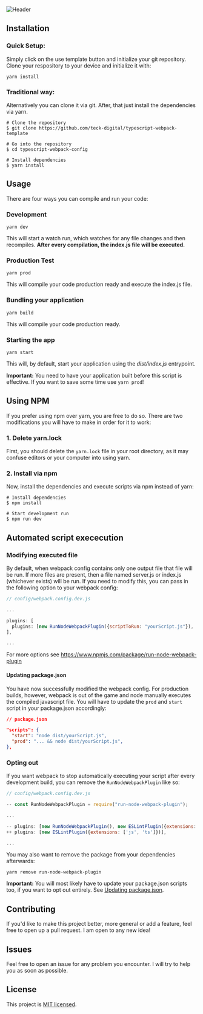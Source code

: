 ![Header](https://h4hn.de/hot/github/typescript-webpack-template-banner.png)

## Installation
### Quick Setup:
Simply click on the use template button and initialize your git repository.
Clone your respository to your device and initialize it with:

``` 
yarn install
```

### Traditional way:
Alternatively you can clone it via git. After, that just install the dependencies via yarn.

```
# Clone the repository
$ git clone https://github.com/teck-digital/typescript-webpack-template

# Go into the repository
$ cd typescript-webpack-config

# Install dependencies
$ yarn install
```

## Usage

There are four ways you can compile and run your code:

### Development
```
yarn dev
```

This will start a watch run, which watches for any file changes and then
recompiles. **After every compilation, the index.js file will be executed.**


### Production Test
```
yarn prod
```

This will compile your code production ready and execute the index.js file.


### Bundling your application

```
yarn build
```

This will compile your code production ready.

### Starting the app

```
yarn start
```
This will, by default, start your application using the _dist/index.js_ entrypoint.

**Important:** You need to have your application built before this script is effective.
If you want to save some time use `yarn prod`!


## Using NPM

If you prefer using npm over yarn, you are free to do so. 
There are two modifications you will have to make in order for it to work:

### 1. Delete yarn.lock

First, you should delete the `yarn.lock` file in your root directory, as it may
confuse editors or your computer into using yarn.

### 2. Install via npm

Now, install the dependencies and execute scripts via npm instead of yarn:

```
# Install dependencies
$ npm install

# Start development run
$ npm run dev
```

## Automated script exececution

### Modifying executed file

By default, when webpack config contains only one output file that file will be run. 
If more files are present, then a file named server.js or index.js (whichever exists) will be run.
If you need to modify this, you can pass in the following option to your webpack config:

```javascript
// config/webpack.config.dev.js

... 

plugins: [
  plugins: [new RunNodeWebpackPlugin({scriptToRun: "yourScript.js"}), ...],
],

...
```

For more options see https://www.npmjs.com/package/run-node-webpack-plugin

#### Updating package.json

You have now successfully modified the webpack config. For production builds, however,
webpack is out of the game and node manually executes the compiled javascript file. 
You will have to update the `prod` and `start` script in your package.json accordingly:

```json
// package.json

"scripts": {
  "start": "node dist/yourScript.js",
  "prod": "... && node dist/yourScript.js",
},
```

### Opting out
If you want webpack to stop automatically executing your script after every
development build, you can remove the `RunNodeWebpackPlugin` like so:


```javascript
// config/webpack.config.dev.js

-- const RunNodeWebpackPlugin = require("run-node-webpack-plugin");

...

-- plugins: [new RunNodeWebpackPlugin(), new ESLintPlugin({extensions: ['js', 'ts']})],
++ plugins: [new ESLintPlugin({extensions: ['js', 'ts']})],

...
```

You may also want to remove the package from your dependencies afterwards: 
``` 
yarn remove run-node-webpack-plugin
```

**Important:** You will most likely have to update your package.json scripts too,
if you want to opt out entirely. See [Updating package.json](#updating-package.json).


## Contributing
If you'd like to make this project better, more general or add a feature, feel free to open up 
a pull request. I am open to any new idea!

## Issues
Feel free to open an issue for any problem you encounter. I will try to help you
as soon as possible.

## License

This project is [MIT licensed](LICENSE).
